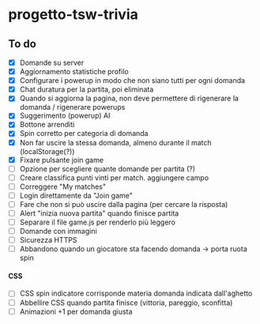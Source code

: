 # progetto-tsw-trivia

## To do
- [x] Domande su server
- [x] Aggiornamento statistiche profilo
- [x] Configurare i powerup in modo che non siano tutti per ogni domanda
- [x] Chat duratura per la partita, poi eliminata
- [x] Quando si aggiorna la pagina, non deve permettere di rigenerare la domanda / rigenerare powerups
- [x] Suggerimento (powerup) AI
- [x] Bottone arrenditi
- [x] Spin corretto per categoria di domanda
- [x] Non far uscire la stessa domanda, almeno durante il match (localStorage(?))
- [x] Fixare pulsante join game
- [ ] Opzione per scegliere quante domande per partita (?)
- [ ] Creare classifica punti vinti per match. aggiungere campo
- [ ] Correggere "My matches"
- [ ] Login direttamente da "Join game"
- [ ] Fare che non si può uscire dalla pagina (per cercare la risposta)
- [ ] Alert "inizia nuova partita" quando finisce partita
- [ ] Separare il file game.js per renderlo più leggero
- [ ] Domande con immagini
- [ ] Sicurezza HTTPS
- [ ] Abbandono quando un giocatore sta facendo domanda -> porta ruota spin

#### CSS
- [ ] CSS spin indicatore corrisponde materia domanda indicata dall'aghetto
- [ ] Abbellire CSS quando partita finisce (vittoria, pareggio, sconfitta)
- [ ] Animazioni +1 per domanda giusta